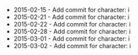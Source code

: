 - 2015-02-15 - Add commit for character: i
- 2015-02-21 - Add commit for character: i
- 2015-02-22 - Add commit for character: i
- 2015-02-28 - Add commit for character: i
- 2015-03-01 - Add commit for character: i
- 2015-03-02 - Add commit for character: i

